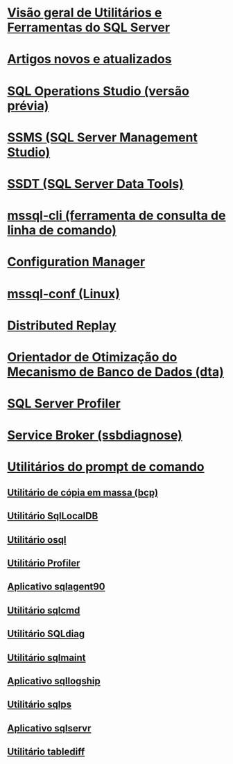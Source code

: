 
# [Visão geral de Utilitários e Ferramentas do SQL Server](../tools/overview-sql-tools.md)
# [Artigos novos e atualizados](new-updated-tools.md)

# [SQL Operations Studio (versão prévia)](../sql-operations-studio/what-is.md)

# [SSMS (SQL Server Management Studio)](../ssms/download-sql-server-management-studio-ssms.md)

# [SSDT (SQL Server Data Tools)](../ssdt/download-sql-server-data-tools-ssdt.md)

# [mssql-cli (ferramenta de consulta de linha de comando)](mssql-cli.md)

# [Configuration Manager](../tools/configuration-manager/sql-server-configuration-manager-help.md)
# [mssql-conf (Linux)](../linux/sql-server-linux-configure-mssql-conf.md)
# [Distributed Replay](../tools/distributed-replay/install-distributed-replay-overview.md)
# [Orientador de Otimização do Mecanismo de Banco de Dados (dta)](../tools/dta/dta-utility.md)
# [SQL Server Profiler](../tools/sql-server-profiler/sql-server-profiler.md)
# [Service Broker (ssbdiagnose)](../tools/ssbdiagnose/ssbdiagnose-utility-service-broker.md)

# [Utilitários do prompt de comando](command-prompt-utility-reference-database-engine.md)  
## [Utilitário de cópia em massa (bcp)](bcp-utility.md)  
## [Utilitário SqlLocalDB](sqllocaldb-utility.md)  
## [Utilitário osql](osql-utility.md)  
## [Utilitário Profiler](profiler-utility.md)  
## [Aplicativo sqlagent90](sqlagent90-application.md)  
## [Utilitário sqlcmd](sqlcmd-utility.md)  
## [Utilitário SQLdiag](sqldiag-utility.md)  
## [Utilitário sqlmaint](sqlmaint-utility.md)  
## [Aplicativo sqllogship](sqllogship-application.md)  
## [Utilitário sqlps](sqlps-utility.md)  
## [Aplicativo sqlservr](sqlservr-application.md)  
## [Utilitário tablediff](tablediff-utility.md)